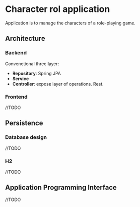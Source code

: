 # Character rol application
Application is to manage the characters of a role-playing game. 

## Architecture

### Backend
Convenctional three layer:
- **Repository**: Spring JPA
- **Service**
- **Controller**: expose layer of operations. Rest.

### Frontend

//TODO

## Persistence
### Database design
//TODO

### H2
//TODO


## Application Programming Interface
//TODO



